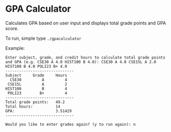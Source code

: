 # GPA Calculator
Calculates GPA based on user input and displays total grade points and GPA score.

To run, simple type `./gpacalculator`

Example:
```
Enter subject, grade, and credit hours to calculate total grade points
and GPA (e.g. CSE30 A 4.0 HIST100 B 4.0): CSE30 A 4.0 CSE15L A 2.0 HIST100 B 4.0 POLI23 B+ 4.0
------------------------------
Subject     Grade     Hours
  CSE30         A         4
 CSE15L         A         2
HIST100         B         4
 POLI23        B+         4
------------------------------
Total grade points:   49.2
Total hours:          14
GPA:                  3.51429
------------------------------

Would you like to enter grades again? (y to run again): n
```
